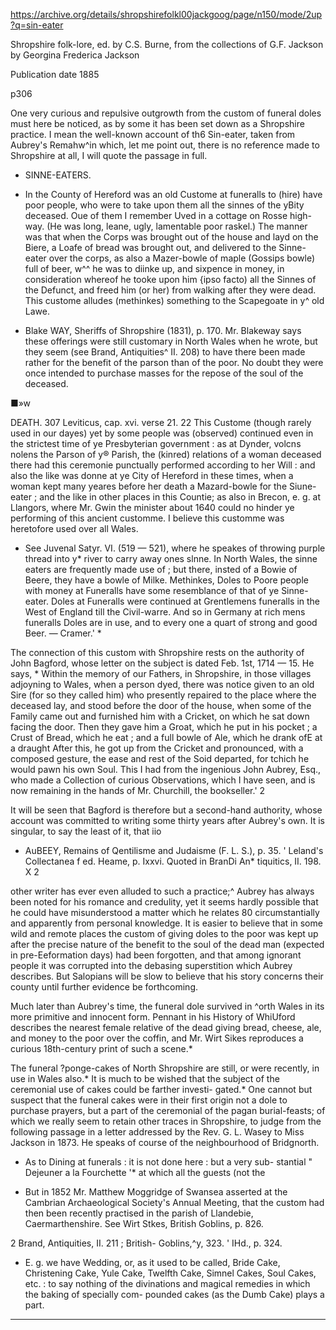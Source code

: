 https://archive.org/details/shropshirefolkl00jackgoog/page/n150/mode/2up?q=sin-eater

Shropshire folk-lore, ed. by C.S. Burne, from the collections of G.F. Jackson
by Georgina Frederica Jackson

Publication date 1885

p306


One very curious and repulsive outgrowth from the custom of funeral doles must here be noticed, as by some it has been set down as a Shropshire practice. I mean the well-known account of th6 Sin-eater, taken from Aubrey's Remahw^in which, let me point out, there is no reference made to Shropshire at all, I will quote the passage in full.

* SINNE-EATERS.

* In the County of Hereford was an old Custome at funeralls to (hire) have poor people, who were to take upon them all the sinnes of the yBity deceased. Oue of them I remember Uved in a cottage on Rosse high- way. (He was long, leane, ugly, lamentable poor raskel.) The manner was that when the Corps was brought out of the house and layd on the Biere, a Loafe of bread was brought out, and delivered to the Sinne-eater over the corps, as also a Mazer-bowle of maple (Gossips bowle) full of beer, w^^ he was to diinke up, and sixpence in money, in consideration whereof he tooke upon him {ipso facto) all the Sinnes of the Defunct, and freed him (or her) from walking after they were dead. This custome alludes (methinkes) something to the Scapegoate in y^ old Lawe. 

* Blake WAY, Sheriffs of Shropshire (1831), p. 170. Mr. Blakeway says these offerings were still customary in North Wales when he wrote, but they seem (see Brand, Antiquities^ II. 208) to have there been made rather for the benefit of the parson than of the poor. No doubt they were once intended to purchase masses for the repose of the soul of the deceased. 


■»w 


DEATH. 307 
Leviticus, cap. xvi. verse 21. 22 This Custome (though rarely used in our dayes) yet by some people was (observed) continued even in the strictest time of ye Presbyterian government : as at Dynder, volcns nolens the Parson of y® Parish, the (kinred) relations of a woman deceased there had this ceremonie punctually performed according to her Will : and also the like was donne at ye City of Hereford in these times, when a woman kept many yeares before her death a Mazard-bowle for the Siune-eater ; and the like in other places in this Countie; as also in Brecon, e. g. at Llangors, where Mr. Gwin the minister about 1640 could no hinder ye performing of this ancient customme. I believe this customme was heretofore used over all Wales.

* See Juvenal Satyr. VI. (519 — 521), where he speakes of throwing purple thread into y* river to carry away ones slnne. In North Wales, the sinne eaters are frequently made use of ; but there, insted of a Bowie of Beere, they have a bowle of Milke. Methinkes, Doles to Poore people with money at Funeralls have some resemblance of that of ye Sinne-eater. Doles at Funeralls were continued at Grentlemens funeralls in the West of England till the Civil-warre. And so in Germany at rich mens funeralls Doles are in use, and to every one a quart of strong and good Beer. — Cramer.' *

The connection of this custom with Shropshire rests on the authority of John Bagford, whose letter on the subject is dated Feb. 1st, 1714 — 15. He says, * Within the memory of our Fathers, in Shropshire, in those villages adjoyning to Wales, when a person dyed, there was notice given to an old Sire (for so they called him) who presently repaired to the place where the deceased lay, and stood before the door of the house, when some of the Family came out and furnished him with a Cricket, on which he sat down facing the door. Then they gave him a Groat, which he put in his pocket ; a Crust of Bread, which he eat ; and a full bowle of Ale, which he drank ofE at a draught After this, he got up from the Cricket and pronounced, with a composed gesture, the ease and rest of the Soid departed, for tchich he would pawn his own Soul. This I had from the ingenious John Aubrey, Esq., who made a Collection of curious Observations, which I have seen, and is now remaining in the hands of Mr. Churchill, the bookseller.' 2

It will be seen that Bagford is therefore but a second-hand authority, whose account was committed to writing some thirty years after Aubrey's own. It is singular, to say the least of it, that iio

* AuBEEY, Remains of Qentilisme and Judaisme (F. L. S.), p. 35. ' Leland's Collectanea f ed. Heame, p. Ixxvi. Quoted in BranDi An* tiquitics, II. 198.
X 2


other writer has ever even alluded to such a practice;^ Aubrey has always been noted for his romance and credulity, yet it seems hardly possible that he could have misunderstood a matter which he relates 80 circumstantially and apparently from personal knowledge. It is easier to believe that in some wild and remote places the custom of giving doles to the poor was kept up after the precise nature of the benefit to the soul of the dead man (expected in pre-Eeformation days) had been forgotten, and that among ignorant people it was corrupted into the debasing superstition which Aubrey describes. But Salopians will be slow to believe that his story concerns their county until further evidence be forthcoming.

Much later than Aubrey's time, the funeral dole survived in ^orth Wales in its more primitive and innocent form. Pennant in his History of WhiUford describes the nearest female relative of the dead giving bread, cheese, ale, and money to the poor over the coffin, and Mr. Wirt Sikes reproduces a curious 18th-century print of such a scene.*

The funeral ?ponge-cakes of North Shropshire are still, or were recently, in use in Wales also.* It is much to be wished that the subject of the ceremonial use of cakes could be farther investi- gated.* One cannot but suspect that the funeral cakes were in their first origin not a dole to purchase prayers, but a part of the ceremonial of the pagan burial-feasts; of which we really seem to retain other traces in Shropshire, to judge from the following passage in a letter addressed by the Rev. G. L. Wasey to Miss Jackson in 1873. He speaks of course of the neighbourhood of Bridgnorth.

* As to Dining at funerals : it is not done here : but a very sub- stantial " Dejeuner a la Fourchette '* at which all the guests (not the

* But in 1852 Mr. Matthew Moggridge of Swansea asserted at the Cambrian Archaeological Society's Annual Meeting, that the custom had then been recently practised in the parish of Llandebie, Caermarthenshire. See Wirt Stkes, British Goblins, p. 826.

2 Brand, Antiquities, II. 211 ; British- Goblins,^y, 323. ' IHd., p. 324.

* E. g. we have Wedding, or, as it used to be called, Bride Cake, Christening Cake, Yule Cake, Twelfth Cake, Simnel Cakes, Soul Cakes, etc. : to say nothing of the divinations and magical remedies in which the baking of specially com- pounded cakes (as the Dumb Cake) plays a part.

---
